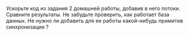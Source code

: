 Ускорьте код из задания 2 домашней работы, добавив в него потоки.
Сравните результаты. Не забудьте проверить, как работает база данных.
Не нужно ли добавить для ее работы какой-нибудь примитив синхронизации ?
